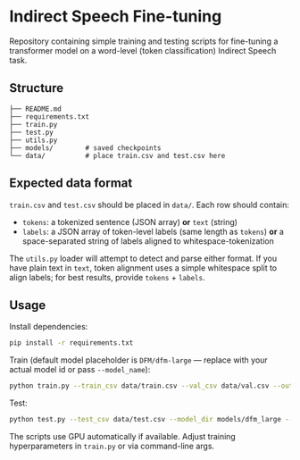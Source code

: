 # Indirect Speech Fine-tuning 

Repository containing simple training and testing scripts for fine-tuning a transformer model on a word-level (token classification) Indirect Speech task.

## Structure
```
├── README.md
├── requirements.txt
├── train.py
├── test.py
├── utils.py
├── models/        # saved checkpoints
└── data/          # place train.csv and test.csv here
```

## Expected data format
`train.csv` and `test.csv` should be placed in `data/`. Each row should contain:
- `tokens`: a tokenized sentence (JSON array) **or** `text` (string)
- `labels`: a JSON array of token-level labels (same length as `tokens`) **or** a space-separated string of labels aligned to whitespace-tokenization

The `utils.py` loader will attempt to detect and parse either format. If you have plain text in `text`, token alignment uses a simple whitespace split to align labels; for best results, provide `tokens` + `labels`.

## Usage

Install dependencies:
```bash
pip install -r requirements.txt
```

Train (default model placeholder is `DFM/dfm-large` — replace with your actual model id or pass `--model_name`):
```bash
python train.py --train_csv data/train.csv --val_csv data/val.csv --output_dir models/dfm_large
```

Test:
```bash
python test.py --test_csv data/test.csv --model_dir models/dfm_large --output report_test.json
```

The scripts use GPU automatically if available. Adjust training hyperparameters in `train.py` or via command-line args.
